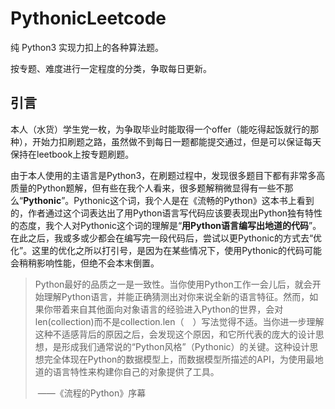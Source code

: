# PythonicLeetcode

纯 Python3 实现力扣上的各种算法题。

按专题、难度进行一定程度的分类，争取每日更新。

## 引言

本人（水货）学生党一枚，为争取毕业时能取得一个offer（能吃得起饭就行的那种），开始力扣刷题之路，虽然做不到每日一题都能提交通过，但是可以保证每天保持在leetbook上按专题刷题。

由于本人使用的主语言是Python3，在刷题过程中，发现很多题目下都有非常多高质量的Python题解，但有些在我个人看来，很多题解稍微显得有一些不那么“**Pythonic**”。Pythonic这个词，我个人是在《流畅的Python》这本书上看到的，作者通过这个词表达出了用Python语言写代码应该要表现出Python独有特性的态度，我个人对Pythonic这个词的理解是“**用Python语言编写出地道的代码**”。在此之后，我或多或少都会在编写完一段代码后，尝试以更Pythonic的方式去“优化”。这里的优化之所以打引号，是因为在某些情况下，使用Pythonic的代码可能会稍稍影响性能，但绝不会本末倒置。

> Python最好的品质之一是一致性。当你使用Python工作一会儿后，就会开始理解Python语言，并能正确猜测出对你来说全新的语言特征。然而，如果你带着来自其他面向对象语言的经验进入Python的世界，会对len(collection)而不是collection.len（　）写法觉得不适。当你进一步理解这种不适感背后的原因之后，会发现这个原因，和它所代表的庞大的设计思想，是形成我们通常说的“Python风格”（Pythonic）的关键。这种设计思想完全体现在Python的数据模型上，而数据模型所描述的API，为使用最地道的语言特性来构建你自己的对象提供了工具。
>
> ​																													——《流程的Python》序幕

